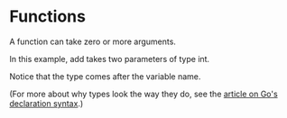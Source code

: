 # Functions
A function can take zero or more arguments.

In this example, add takes two parameters of type int.

Notice that the type comes after the variable name.

(For more about why types look the way they do, see the [article on Go's declaration syntax](https://blog.golang.org/gos-declaration-syntax).)

